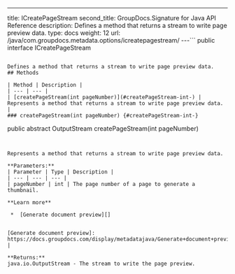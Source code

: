 ---
title: ICreatePageStream
second_title: GroupDocs.Signature for Java API Reference
description: Defines a method that returns a stream to write page preview data.
type: docs
weight: 12
url: /java/com.groupdocs.metadata.options/icreatepagestream/
---```
public interface ICreatePageStream
```

Defines a method that returns a stream to write page preview data.
## Methods

| Method | Description |
| --- | --- |
| [createPageStream(int pageNumber)](#createPageStream-int-) | Represents a method that returns a stream to write page preview data. |
### createPageStream(int pageNumber) {#createPageStream-int-}
```
public abstract OutputStream createPageStream(int pageNumber)
```


Represents a method that returns a stream to write page preview data.

**Parameters:**
| Parameter | Type | Description |
| --- | --- | --- |
| pageNumber | int | The page number of a page to generate a thumbnail.

**Learn more**

 *  [Generate document preview][]


[Generate document preview]: https://docs.groupdocs.com/display/metadatajava/Generate+document+preview |

**Returns:**
java.io.OutputStream - The stream to write the page preview.
